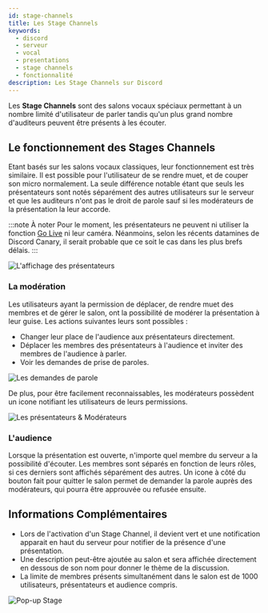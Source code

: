 ```yaml
---
id: stage-channels
title: Les Stage Channels
keywords:
  - discord
  - serveur
  - vocal
  - presentations
  - stage channels
  - fonctionnalité
description: Les Stage Channels sur Discord
---
```

Les **Stage Channels** sont des salons vocaux spéciaux permettant à un nombre limité d'utilisateur de parler tandis qu'un plus grand nombre d'auditeurs peuvent être présents à les écouter. 

## Le fonctionnement des Stages Channels
Etant basés sur les salons vocaux classiques, leur fonctionnement est très similaire. Il est possible pour l'utilisateur de se rendre muet, et de couper son micro normalement. La seule différence notable étant que seuls les présentateurs sont notés séparément des autres utilisateurs sur le serveur et que les auditeurs n'ont pas le droit de parole sauf si les modérateurs de la présentation la leur accorde.

:::note À noter
Pour le moment, les présentateurs ne peuvent ni utiliser la fonction [Go Live](https://discord.fr/wiki/interface/salon-vocal/partage-video) ni leur caméra. Néanmoins, selon les récents datamines de Discord Canary, il serait probable que ce soit le cas dans les plus brefs délais.
:::

![L'affichage des présentateurs](https://i.discord.fr/pSR.png)

### La modération
Les utilisateurs ayant la permission de déplacer, de rendre muet des membres et de gérer le salon, ont la possibilité de modérer la présentation à leur guise.
Les actions suivantes leurs sont possibles :

- Changer leur place de l'audience aux présentateurs directement.
- Déplacer les membres des présentateurs à l'audience et inviter des membres de l'audience à parler.
- Voir les demandes de prise de paroles.

![Les demandes de parole](https://i.discord.fr/cAN.png)

De plus, pour être facilement reconnaissables, les modérateurs possèdent un icone notifiant les utilisateurs de leurs permissions.

![Les présentateurs & Modérateurs](https://i.discord.fr/DcI.png)

### L'audience

Lorsque la présentation est ouverte, n'importe quel membre du serveur a la possibilité d'écouter. Les membres sont séparés en fonction de leurs rôles, si ces derniers sont affichés séparément des autres. Un icone à côté du bouton fait pour quitter le salon permet de demander la parole auprès des modérateurs, qui pourra être approuvée ou refusée ensuite.

## Informations Complémentaires
- Lors de l'activation d'un Stage Channel, il devient vert et une notification apparait en haut du serveur pour notifier de la présence d'une présentation.
- Une description peut-être ajoutée au salon et sera affichée directement en dessous de son nom pour donner le thème de la discussion.
- La limite de membres présents simultanément dans le salon est de 1000 utilisateurs, présentateurs et audience compris.

![Pop-up Stage](https://i.discord.fr/YZi.png)